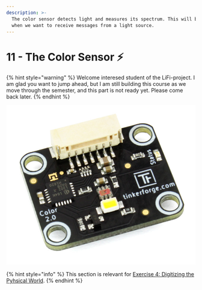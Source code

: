 ```yaml
---
description: >-
  The color sensor detects light and measures its spectrum. This will be useful
  when we want to receive messages from a light source.
---
```


# 11 - The Color Sensor ⚡

{% hint style="warning" %}
Welcome interesed student of the LiFi-project. I am glad you want to jump ahead, but I am still building this course as we move through the semester, and this part is not ready yet. Please come back later.
{% endhint %}

![](<../.gitbook/assets/image (3).png>)

{% hint style="info" %}
This section is relevant for [Exercise 4: Digitizing the Pyhsical World](https://github.com/winf-hsos/lifi-exercises/raw/main/exercises/04\_exercise\_digitizing\_the\_physical\_world.pdf).
{% endhint %}
